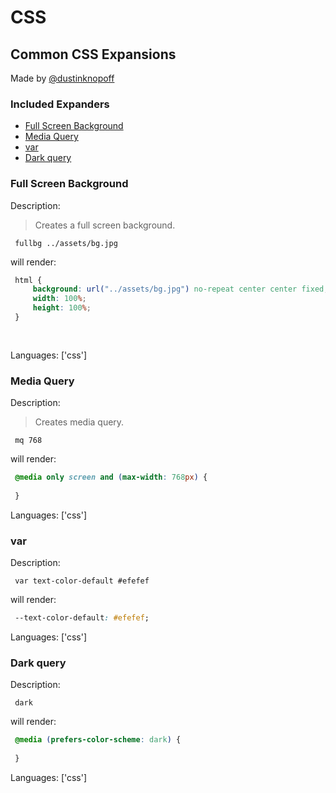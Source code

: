 # CSS

## Common CSS Expansions

Made by [@dustinknopoff](https://dustinknopoff.me)

### Included Expanders

- [Full Screen Background](#full-screen-background)
- [Media Query](#media-query)
- [var](#var)
- [Dark query](#dark-query)

### Full Screen Background

Description:

> Creates a full screen background.

` fullbg ../assets/bg.jpg`

will render:


```css
 html {
     background: url("../assets/bg.jpg") no-repeat center center fixed;
     width: 100%;
     height: 100%;
 }
 
 
```

Languages: ['css']



### Media Query

Description:

> Creates media query.

` mq 768`

will render:


```css
 @media only screen and (max-width: 768px) {
     
 }
```

Languages: ['css']



### var

Description:

` var text-color-default #efefef`

will render:


```css
 --text-color-default: #efefef;
```

Languages: ['css']



### Dark query

Description:

` dark`

will render:


```css
 @media (prefers-color-scheme: dark) {
     
 }
```

Languages: ['css']



